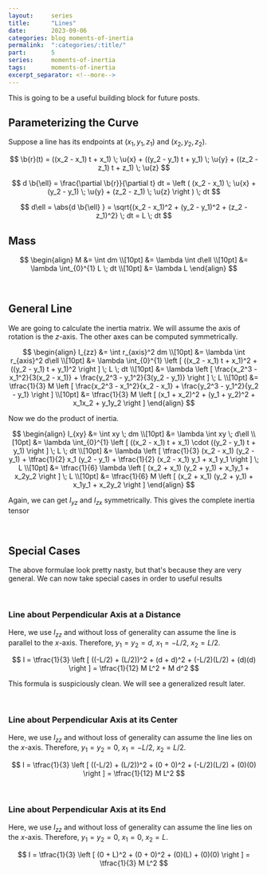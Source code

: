 ```yaml
---
layout:     series
title:      "Lines"
date:       2023-09-06
categories: blog moments-of-inertia
permalink:  ":categories/:title/"
part:       5
series:     moments-of-inertia
tags:       moments-of-inertia
excerpt_separator: <!--more-->
---
```


This is going to be a useful building block for future posts.

## Parameterizing the Curve

Suppose a line has its endpoints at $(x_1, y_1, z_1)$ and $(x_2, y_2, z_2)$.

$$
\b{r}(t) = ((x_2 - x_1) t + x_1) \; \u{x} + ((y_2 - y_1) t + y_1) \; \u{y} + ((z_2 - z_1) t + z_1) \; \u{z} 
$$

$$
d \b{\ell} = \frac{\partial \b{r}}{\partial t} dt = \left ( (x_2 - x_1) \; \u{x} + (y_2 - y_1) \; \u{y} + (z_2 - z_1) \; \u{z} \right ) \; dt
$$

$$
d\ell = \abs{d \b{\ell} } = \sqrt{(x_2 - x_1)^2 + (y_2 - y_1)^2 + (z_2 - z_1)^2} \; dt = L \; dt
$$

## Mass

$$
\begin{align}
    M &= \int dm \\[10pt]
    &= \lambda \int d\ell \\[10pt]
    &= \lambda \int_{0}^{1} L \; dt \\[10pt]
    &= \lambda L
\end{align}
$$

<br>

## General Line

We are going to calculate the inertia matrix. We will assume the axis of rotation is the $z$-axis. The other axes can be computed symmetrically.

$$
\begin{align}
    I_{zz} &= \int r_{axis}^2 dm \\[10pt]
    &= \lambda \int r_{axis}^2 d\ell \\[10pt]
    &= \lambda \int_{0}^{1} \left [ ((x_2 - x_1) t + x_1)^2 + ((y_2 - y_1) t + y_1)^2 \right ] \; L \; dt \\[10pt]
    &= \lambda \left [ \frac{x_2^3 - x_1^2}{3(x_2 - x_1)} + \frac{y_2^3 - y_1^2}{3(y_2 - y_1)} \right ] \; L \\[10pt]
    &= \tfrac{1}{3} M \left [ \frac{x_2^3 - x_1^2}{x_2 - x_1} + \frac{y_2^3 - y_1^2}{y_2 - y_1} \right ] \\[10pt]
    &= \tfrac{1}{3} M \left [ (x_1 + x_2)^2 + (y_1 + y_2)^2 + x_1x_2 + y_1y_2 \right ]
\end{align}
$$

Now we do the product of inertia.

$$
\begin{align}
    I_{xy} &= \int xy \; dm \\[10pt]
    &= \lambda \int xy \; d\ell \\[10pt]
    &= \lambda \int_{0}^{1} \left [ ((x_2 - x_1) t + x_1) \cdot ((y_2 - y_1) t + y_1) \right ] \; L \; dt \\[10pt]
    &= \lambda \left [ \tfrac{1}{3} (x_2 - x_1) (y_2 - y_1) + \tfrac{1}{2} x_1 (y_2 - y_1) + \tfrac{1}{2} (x_2 - x_1) y_1 + x_1 y_1 \right ] \; L \\[10pt]
    &= \tfrac{1}{6} \lambda \left [ (x_2 + x_1) (y_2 + y_1) + x_1y_1 + x_2y_2 \right ] \; L \\[10pt]
    &= \tfrac{1}{6} M \left [ (x_2 + x_1) (y_2 + y_1) + x_1y_1 + x_2y_2 \right ]
\end{align}
$$

Again, we can get $I_{yz}$ and $I_{zx}$ symmetrically. This gives the complete inertia tensor

<!-- 
$$
I = \begin{bmatrix}
    \tfrac{1}{3} M \left [ (y_1 + y_2)^2 + (z_1 + z_2)^2 + y_1y_2 + z_1z_2 \right ] & 0 & 0 \\
    0 & \tfrac{1}{3} M \left [ (z_1 + z_2)^2 + (x_1 + x_2)^2 + z_1z_2 + x_1x_2 \right ] & - \sin \gamma \\
    0 & \sin \gamma & \tfrac{1}{3} M \left [ (x_1 + x_2)^2 + (y_1 + y_2)^2 + x_1x_2 + y_1y_2 \right ]
\end{bmatrix}
$$ 
-->

<br>

## Special Cases

The above formulae look pretty nasty, but that's because they are very general. We can now take special cases in order to useful results

<br>

### Line about Perpendicular Axis at a Distance

Here, we use $I_{zz}$ and without loss of generality can assume the line is parallel to the $x$-axis. Therefore, $y_1 = y_2 = d$, $x_1 = -L/2$, $x_2 = L/2$.

$$
I = \tfrac{1}{3} \left [ ((-L/2) + (L/2))^2 + (d + d)^2 + (-L/2)(L/2) + (d)(d) \right ] = \tfrac{1}{12} M L^2 + M d^2
$$

This formula is suspiciously clean. We will see a generalized result later.

<br>

### Line about Perpendicular Axis at its Center

Here, we use $I_{zz}$ and without loss of generality can assume the line lies on the $x$-axis. Therefore, $y_1 = y_2 = 0$, $x_1 = -L/2$, $x_2 = L/2$.

$$
I = \tfrac{1}{3} \left [ ((-L/2) + (L/2))^2 + (0 + 0)^2 + (-L/2)(L/2) + (0)(0) \right ] = \tfrac{1}{12} M L^2
$$

<br>

### Line about Perpendicular Axis at its End

Here, we use $I_{zz}$ and without loss of generality can assume the line lies on the $x$-axis. Therefore, $y_1 = y_2 = 0$, $x_1 = 0$, $x_2 = L$.

$$
I = \tfrac{1}{3} \left [ (0 + L)^2 + (0 + 0)^2 + (0)(L) + (0)(0) \right ] = \tfrac{1}{3} M L^2
$$


